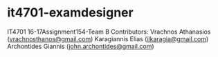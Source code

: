 # it4701-examdesigner
IT4701 16-17Assignment154-Team B
Contributors: 
Vrachnos Athanasios (vrachnosthanos@gmail.com)
Karagiannis Elias (ilkaragia@gmail.com)
Archontides Giannis (john.archontides@gmail.com)
